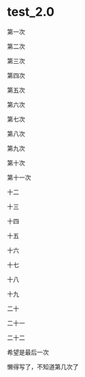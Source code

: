 # test_2.0

第一次

第二次

第三次

第四次

第五次

第六次

第七次

第八次

第九次

第十次

第十一次

十二

十三

十四

十五

十六

十七

十八

十九

二十

二十一

二十二

希望是最后一次

懒得写了，不知道第几次了


